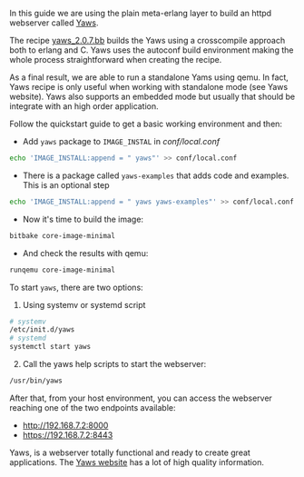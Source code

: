 In this guide we are using the plain meta-erlang layer to build an httpd webserver called [Yaws](http://yaws.hyber.org/).

The recipe [yaws_2.0.7.bb](https://github.com/meta-erlang/meta-erlang/blob/master/recipes-httpd/yaws/yaws_2.0.7.bb) builds the Yaws using a crosscompile approach both to erlang and C. Yaws uses the autoconf build environment making the whole process straightforward when creating the recipe.

As a final result, we are able to run a standalone Yams using qemu. In fact, Yaws recipe is only useful when working with standalone mode (see Yaws website). Yaws also supports an embedded mode but usually that should be integrate with an high order application.

Follow the quickstart guide to get a basic working environment and then:

- Add `yaws` package to `IMAGE_INSTAL` in _conf/local.conf_

```bash
echo 'IMAGE_INSTALL:append = " yaws"' >> conf/local.conf
```

- There is a package called `yaws-examples` that adds code and examples. This is an optional step

```bash
echo 'IMAGE_INSTALL:append = " yaws yaws-examples"' >> conf/local.conf
```

- Now it's time to build the image:

```bash
bitbake core-image-minimal
```

- And check the results with qemu:

```bash
runqemu core-image-minimal
```

To start `yaws`, there are two options:

1. Using systemv or systemd script

```bash
# systemv
/etc/init.d/yaws
# systemd
systemctl start yaws
```

2. Call the yaws help scripts to start the webserver:

```bash
/usr/bin/yaws
```

After that, from your host environment, you can access the webserver reaching one of the two endpoints available:

- http://192.168.7.2:8000
- https://192.168.7.2:8443

Yaws, is a webserver totally functional and ready to create great applications. The [Yaws website](http://yaws.hyber.org/) has a lot of high quality information.
